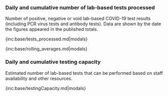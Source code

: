 ### Daily and cumulative number of lab-based tests processed 

Number of positive, negative or void lab-based COVID-19 test results (including PCR virus tests and antibody tests). Data are shown by the date the figures appeared in the published totals.

{inc:base/tests_processed.md|modals}

{inc:base/rolling_averages.md|modals}


### Daily and cumulative testing capacity 

Estimated number of lab-based tests that can be performed based on staff availability and other resources.

{inc:base/testingCapacity.md|modals}
